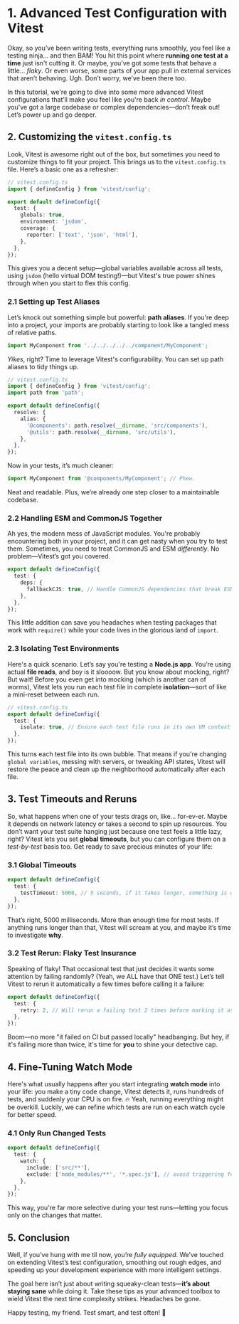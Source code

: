 # 1. Advanced Test Configuration with Vitest

Okay, so you’ve been writing tests, everything runs smoothly, you feel like a testing ninja… and then BAM! You hit this point where **running one test at a time** just isn't cutting it. Or maybe, you’ve got some tests that behave a little… _flaky_. Or even worse, some parts of your app pull in external services that aren’t behaving. Ugh. Don’t worry, we’ve been there too.

In this tutorial, we're going to dive into some more advanced Vitest configurations that’ll make you feel like you're back _in control_. Maybe you've got a large codebase or complex dependencies—don’t freak out! Let’s power up and go deeper.

## 2. Customizing the `vitest.config.ts`

Look, Vitest is awesome right out of the box, but sometimes you need to customize things to fit your project. This brings us to the `vitest.config.ts` file. Here’s a basic one as a refresher:

```ts
// vitest.config.ts
import { defineConfig } from 'vitest/config';

export default defineConfig({
  test: {
    globals: true,
    environment: 'jsdom',
    coverage: {
      reporter: ['text', 'json', 'html'],
    },
  },
});
```

This gives you a decent setup—global variables available across all tests, using `jsdom` (hello virtual DOM testing!)—but Vitest's true power shines through when you start to flex this config.

### 2.1 Setting up Test Aliases

Let’s knock out something simple but powerful: **path aliases**. If you're deep into a project, your imports are probably starting to look like a tangled mess of relative paths.

```ts
import MyComponent from '../../../../../component/MyComponent';
```

_Yikes_, right? Time to leverage Vitest's configurability. You can set up path aliases to tidy things up.

```ts
// vitest.config.ts
import { defineConfig } from 'vitest/config';
import path from 'path';

export default defineConfig({
  resolve: {
    alias: {
      '@components': path.resolve(__dirname, 'src/components'),
      '@utils': path.resolve(__dirname, 'src/utils'),
    },
  },
});
```

Now in your tests, it’s much cleaner:

```ts
import MyComponent from '@components/MyComponent'; // Phew.
```

Neat and readable. Plus, we’re already one step closer to a maintainable codebase.

### 2.2 Handling ESM and CommonJS Together

Ah yes, the modern mess of JavaScript modules. You're probably encountering both in your project, and it can get nasty when you try to test them. Sometimes, you need to treat CommonJS and ESM _differently_. No problem—Vitest’s got you covered.

```ts
export default defineConfig({
  test: {
    deps: {
      fallbackCJS: true, // Handle CommonJS dependencies that break ESM resolution
    },
  },
});
```

This little addition can save you headaches when testing packages that work with `require()` while your code lives in the glorious land of `import`.

### 2.3 Isolating Test Environments

Here's a quick scenario. Let’s say you're testing a **Node.js app**. You’re using actual **file reads**, and boy is it sloooow. But you know about mocking, right? But wait! Before you even get into mocking (which is another can of worms), Vitest lets you run each test file in complete **isolation**—sort of like a mini-reset between each run.

```ts
// vitest.config.ts
export default defineConfig({
  test: {
    isolate: true, // Ensure each test file runs in its own VM context
  },
});
```

This turns each test file into its own bubble. That means if you're changing `global variables`, messing with servers, or tweaking API states, Vitest will restore the peace and clean up the neighborhood automatically after each file.

## 3. Test Timeouts and Reruns

So, what happens when one of your tests drags on, like… for-ev-er. Maybe it depends on network latency or takes a second to spin up resources. You don’t want your test suite hanging just because one test feels a little lazy, right? Vitest lets you set **global timeouts**, but you can configure them on a _test-by-test_ basis too. Get ready to save precious minutes of your life:

### 3.1 Global Timeouts

```ts
export default defineConfig({
  test: {
    testTimeout: 5000, // 5 seconds, if it takes longer, something is wrong.
  },
});
```

That’s right, 5000 milliseconds. More than enough time for most tests. If anything runs longer than that, Vitest will scream at you, and maybe it’s time to investigate **why**.

### 3.2 Test Rerun: Flaky Test Insurance

Speaking of flaky! That occasional test that just decides it wants some attention by failing randomly? (Yeah, we ALL have that ONE test.) Let’s tell Vitest to rerun it automatically a few times before calling it a failure:

```ts
export default defineConfig({
  test: {
    retry: 2, // Will rerun a failing test 2 times before marking it as failed
  },
});
```

Boom—no more "it failed on CI but passed locally" headbanging. But hey, if it's failing more than twice, it's time for **you** to shine your detective cap.

## 4. Fine-Tuning Watch Mode

Here's what usually happens after you start integrating **watch mode** into your life: you make a tiny code change, Vitest detects it, runs hundreds of tests, and suddenly your CPU is on fire. 🔥 Yeah, running everything might be overkill. Luckily, we can refine which tests are run on each watch cycle for better speed.

### 4.1 Only Run Changed Tests

```ts
export default defineConfig({
  test: {
    watch: {
      include: ['src/**'],
      exclude: ['node_modules/**', '*.spec.js'], // avoid triggering for these
    },
  },
});
```

This way, you're far more selective during your test runs—letting you focus only on the changes that matter.

## 5. Conclusion

Well, if you’ve hung with me til now, you’re _fully equipped_. We’ve touched on extending Vitest’s test configuration, smoothing out rough edges, and speeding up your development experience with more intelligent settings.

The goal here isn’t just about writing squeaky-clean tests—**it’s about staying sane** while doing it. Take these tips as your advanced toolbox to wield Vitest the next time complexity strikes. Headaches be gone.

Happy testing, my friend. Test smart, and test often! 🎉
